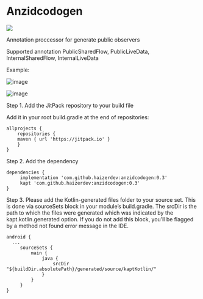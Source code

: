 # Anzidcodogen
[![](https://jitpack.io/v/haizerdev/anzidcodogen.svg)](https://jitpack.io/#haizerdev/anzidcodogen)

Annotation proccessor for generate public observers

Supported annotation PublicSharedFlow, PublicLiveData, InternalSharedFlow, InternalLiveData

Example:

![image](https://user-images.githubusercontent.com/46586567/135762439-e910d9ec-f226-4013-a3f7-76a333c95bdd.png)

![image](https://user-images.githubusercontent.com/46586567/135758163-657b2a5a-19bb-49b4-a1e3-a2b0378895b8.png)


Step 1. Add the JitPack repository to your build file

Add it in your root build.gradle at the end of repositories:

	allprojects {
	    repositories {
		maven { url 'https://jitpack.io' }
	    }
	}
  Step 2. Add the dependency

	dependencies {
	     implementation 'com.github.haizerdev:anzidcodogen:0.3'
	     kapt 'com.github.haizerdev:anzidcodogen:0.3'
	}
	
Step 3. Please add the Kotlin-generated files folder to your source set. 
This is done via sourceSets block in your module’s build.gradle. 
The srcDir is the path to which the files were generated which was indicated by the kapt.kotlin.generated option.
If you do not add this block, you’ll be flagged by a method not found error message in the IDE.

    android {
      ...
         sourceSets {
             main {
                 java {
                     srcDir "${buildDir.absolutePath}/generated/source/kaptKotlin/"
                 }
             }
         }
    }
